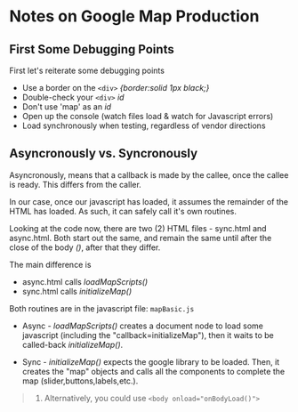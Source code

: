 # Notes on Google Map Production #

## First Some Debugging Points ##
First let's reiterate some debugging points

* Use a border on the `<div>` *{border:solid 1px black;}*
* Double-check your `<div>` *id*
* Don't use 'map' as an *id*
* Open up the console (watch files load & watch for Javascript errors)
* Load synchronously when testing, regardless of vendor directions

## Asyncronously vs. Syncronously ##
Asyncronously, means that a callback is made by the callee, once the callee is ready. This differs from the caller. 

In our case, once our javascript has loaded, it assumes the remainder of the HTML has loaded. As such, it can safely call it's own routines. 

Looking at the code now, there are two (2) HTML files - sync.html and async.html. Both start out the same, and remain the same until after the close of the body *(</body>)*, after that they differ.

The main difference is
* async.html calls *loadMapScripts()*
* sync.html calls *initializeMap()*

Both routines are in the javascript file: `mapBasic.js`

* Async - *loadMapScripts()* creates a document node to load some javascript (including the "callback=initializeMap"), then it waits to be called-back *initializeMap()*.

* Sync - *initializeMap()* expects the google library to be loaded. Then, it creates the "map" objects and calls all the components to complete the map (slider,buttons,labels,etc.).

>
> 1. Alternatively, you could use `<body onload="onBodyLoad()">`
>
